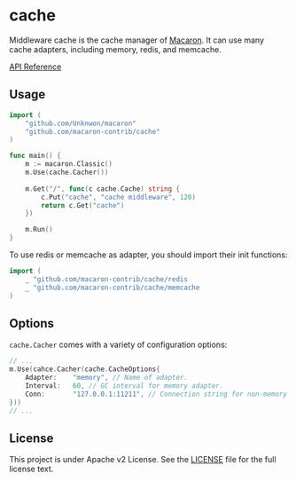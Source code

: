 cache
=====

Middleware cache is the cache manager of [Macaron](https://github.com/Unknwon/macaron). It can use many cache adapters, including memory, redis, and memcache.

[API Reference](https://gowalker.org/github.com/macaron-contrib/cache)

## Usage

```go
import (
	"github.com/Unknwon/macaron"
	"github.com/macaron-contrib/cache"
)

func main() {
  	m := macaron.Classic()
  	m.Use(cache.Cacher())
	
	m.Get("/", func(c cache.Cache) string {
		c.Put("cache", "cache middleware", 120)
		return c.Get("cache")
	})

	m.Run()
}
```

To use redis or memcache as adapter, you should import their init functions:

```go
import (
	_ "github.com/macaron-contrib/cache/redis
	_ "github.com/macaron-contrib/cache/memcache
)
```

## Options

`cache.Cacher` comes with a variety of configuration options:

```go
// ...
m.Use(cahce.Cacher(cache.CacheOptions{
	Adapter:	"memory", // Name of adapter.
	Interval:	60, // GC interval for memory adapter.
	Conn:		"127.0.0.1:11211", // Connection string for non-memory adapter.
}))
// ...
```

## License

This project is under Apache v2 License. See the [LICENSE](LICENSE) file for the full license text.